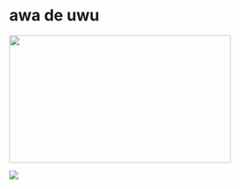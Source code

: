 # awa de uwu
<img src="https://acegif.com/wp-content/gif/outerspace-51.gif" width="400" height="230"/>
</p>

<img src="https://github.com/NeKosmic/NK-BOT/blob/main/culebrita.svg" />
</div>
